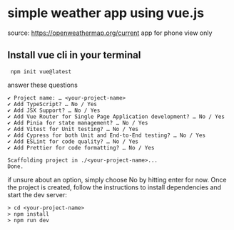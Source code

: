 # simple weather app using vue.js

source: https://openweathermap.org/current
app for phone view only

## Install vue cli in your terminal

```
 npm init vue@latest
```
answer these questions 
```
✔ Project name: … <your-project-name>
✔ Add TypeScript? … No / Yes
✔ Add JSX Support? … No / Yes
✔ Add Vue Router for Single Page Application development? … No / Yes
✔ Add Pinia for state management? … No / Yes
✔ Add Vitest for Unit testing? … No / Yes
✔ Add Cypress for both Unit and End-to-End testing? … No / Yes
✔ Add ESLint for code quality? … No / Yes
✔ Add Prettier for code formatting? … No / Yes

Scaffolding project in ./<your-project-name>...
Done.
```

if unsure about an option, simply choose No by hitting enter for now. Once the project is created, follow the instructions to install dependencies and start the dev server:


```
> cd <your-project-name>
> npm install
> npm run dev
```
